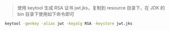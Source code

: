 > 使用 keytool 生成 RSA 证书 jwt.jks，复制到 resource 目录下，在 JDK 的 bin 目录下使用如下命令即可
```bash
keytool -genkey -alias jwt -keyalg RSA -keystore jwt.jks
```
